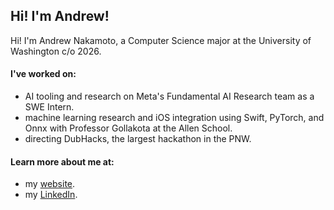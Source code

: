 ## Hi! I'm Andrew!
Hi! I'm Andrew Nakamoto, a Computer Science major at the University of Washington c/o 2026.

#### I've worked on:
- AI tooling and research on Meta's Fundamental AI Research team as a SWE Intern.
- machine learning research and iOS integration using Swift, PyTorch, and Onnx with Professor Gollakota at the Allen School.
- directing DubHacks, the largest hackathon in the PNW.

#### Learn more about me at:
- my [website](https://www.andrewnakamoto.com/).
- my [LinkedIn](https://www.linkedin.com/in/andrewnakamoto/).
